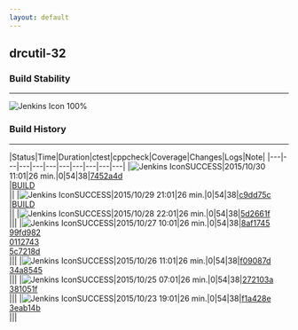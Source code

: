 ```yaml
---
layout: default
---
```

## drcutil-32
### Build Stability
___
![Jenkins Icon](http://jenkinshrg.github.io/images/48x48/health-80plus.png)
100%
  
### Build History
___
|Status|Time|Duration|<span class='badge'>ctest</span>|<span class='badge'>cppcheck</span>|Coverage|Changes|Logs|Note|
|---|---|---|---|---|---|---|---|---|---|
|![Jenkins Icon](http://jenkinshrg.github.io/images/24x24/blue.png)SUCCESS|2015/10/30 11:01|26 min.|0|54|38|[7452a4d](https://github.com/jrl-umi3218/hrpsys-humanoid/commit/7452a4d511d0ef220a1056c8b9096efc258a68b7)<br>|[BUILD](https://drive.google.com/file/d/0B54sHwaxmuM4cDlHa0xKMHQyWlE/view?usp=drivesdk)<br>||
|![Jenkins Icon](http://jenkinshrg.github.io/images/24x24/blue.png)SUCCESS|2015/10/29 21:01|26 min.|0|54|38|[c9dd75c](https://github.com/fkanehiro/hrpsys-base/commit/c9dd75cd224abccb6af58b3b4c6eb08873db27a9)<br>|[BUILD](https://drive.google.com/file/d/0B54sHwaxmuM4cS1qYk9TMENOOVE/view?usp=drivesdk)<br>||
|![Jenkins Icon](http://jenkinshrg.github.io/images/24x24/blue.png)SUCCESS|2015/10/28 22:01|26 min.|0|54|38|[5d2661f](https://github.com/fkanehiro/hrpsys-base/commit/5d2661fa5ba01e5a98e707c991ddf4c3d9d66508)<br>|||
|![Jenkins Icon](http://jenkinshrg.github.io/images/24x24/blue.png)SUCCESS|2015/10/27 10:01|26 min.|0|54|38|[8af1745](https://github.com/fkanehiro/hrpsys-base/commit/8af174538eef2e3a5ffbe0182b49a3193bbb33af)<br>[99fd982](https://github.com/fkanehiro/hrpsys-base/commit/99fd9827a6a139713201b7119bb881b27a0ae5c3)<br>[0112743](https://github.com/fkanehiro/hrpsys-base/commit/0112743458959c4bde942393c4d3c7f259f84f13)<br>[5c7218d](https://github.com/fkanehiro/hrpsys-base/commit/5c7218d57a68d1508fba3659df8c9ed542d095ea)<br>|||
|![Jenkins Icon](http://jenkinshrg.github.io/images/24x24/blue.png)SUCCESS|2015/10/26 11:01|26 min.|0|54|38|[f09087d](https://github.com/jrl-umi3218/hrpsys-humanoid/commit/f09087def10a08feb1d8e38ae9c855b4cf2da8f4)<br>[34a8545](https://github.com/jrl-umi3218/hrpsys-humanoid/commit/34a85450666fec04aea8dd68af5b1965d99652b3)<br>|||
|![Jenkins Icon](http://jenkinshrg.github.io/images/24x24/blue.png)SUCCESS|2015/10/25 07:01|26 min.|0|54|38|[272103a](https://github.com/fkanehiro/hrpsys-base/commit/272103af89a49457635bebc37078b55e6e597914)<br>[381051f](https://github.com/fkanehiro/hrpsys-base/commit/381051ffdb8d18a09a383166063ecfd874ac5aff)<br>|||
|![Jenkins Icon](http://jenkinshrg.github.io/images/24x24/blue.png)SUCCESS|2015/10/23 19:01|26 min.|0|54|38|[f1a428e](https://github.com/fkanehiro/hrpsys-base/commit/f1a428e1eb9e98387661cb46b59d116790aa7b21)<br>[3eab14b](https://github.com/fkanehiro/hrpsys-base/commit/3eab14b836dea11386dbdb7d0ab90a0ed9521237)<br>|||
